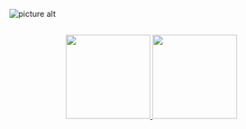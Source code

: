 ![picture alt](https://media.discordapp.net/attachments/826923765954510858/898775570840702996/unknown.png?width=957&height=239 "Title is optional")

<div align="center">
</div>

## 

<div align="center">
  <a href="https://github.com/mirandamoraes">
  <img height="150em" src="https://github-readme-stats.vercel.app/api?username=mirandamoraes&show_icons=true&theme=nord&include_all_commits=true&count_private=true"/>
  <img height="150em" src="https://github-readme-stats.vercel.app/api/top-langs/?username=mirandamoraes&langs_count=7&theme=nord"/>
</div>


